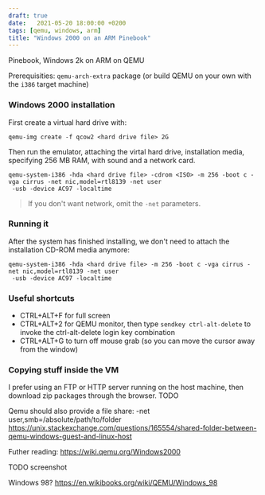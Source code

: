```yaml
---
draft: true
date:   2021-05-20 18:00:00 +0200
tags: [qemu, windows, arm]
title: "Windows 2000 on an ARM Pinebook"
---
```


Pinebook, 
Windows 2k on ARM on QEMU

Prerequisities: `qemu-arch-extra` package (or build QEMU on your own with the `i386` target machine)

### Windows 2000 installation

First create a virtual hard drive with:

```
qemu-img create -f qcow2 <hard drive file> 2G
```

Then run the emulator, attaching the virtal hard drive, installation media, specifying 256 MB RAM, with sound and a network card. 

```
qemu-system-i386 -hda <hard drive file> -cdrom <ISO> -m 256 -boot c -vga cirrus -net nic,model=rtl8139 -net user
 -usb -device AC97 -localtime 
 ```

> If you don't want network, omit the `-net` parameters.

### Running it

After the system has finished installing, we don't need to attach the installation CD-ROM media anymore:

```
qemu-system-i386 -hda <hard drive file> -m 256 -boot c -vga cirrus -net nic,model=rtl8139 -net user
 -usb -device AC97 -localtime 
```

### Useful shortcuts
- CTRL+ALT+F for full screen
- CTRL+ALT+2 for QEMU monitor, then type `sendkey ctrl-alt-delete` to invoke the ctrl-alt-delete login key combination
- CTRL+ALT+G to turn off mouse grab (so you can move the cursor away from the window)


### Copying stuff inside the VM

I prefer using an FTP or HTTP server running on the host machine, then download zip packages through the browser.
TODO

Qemu should also provide a file share: -net user,smb=/absolute/path/to/folder https://unix.stackexchange.com/questions/165554/shared-folder-between-qemu-windows-guest-and-linux-host 

Futher reading: https://wiki.qemu.org/Windows2000

TODO screenshot

Windows 98? https://en.wikibooks.org/wiki/QEMU/Windows_98